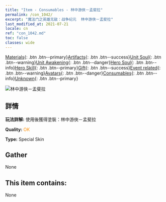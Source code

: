 ```yaml
---
title: "Item - Consumables - 林中游俠－孟斐拉"
permalink: /con_1042/
excerpt: "魔法门之英雄无敌：战争纪元  林中游俠－孟斐拉"
last_modified_at: 2021-07-21
locale: cn
ref: "con_1042.md"
toc: false
classes: wide
---
```

 [Materials](/ItemsCN/){: .btn .btn--primary}[Artifacts](/ItemsCN/Artifacts/){: .btn .btn--success}[Unit Soul](/ItemsCN/UnitSoul/){: .btn .btn--warning}[Unit Awakening](/ItemsCN/UnitAwakening/){: .btn .btn--danger}[Hero Soul](/ItemsCN/HeroSoul/){: .btn .btn--info}[Hero Skill](/ItemsCN/HeroSkill/){: .btn .btn--primary}[Gift](/ItemsCN/Gift/){: .btn .btn--success}[Event related](/ItemsCN/Events/){: .btn .btn--warning}[Avatars](/ItemsCN/Avatars/){: .btn .btn--danger}[Consumables](/ItemsCN/Consumables/){: .btn .btn--info}[Unknown](/ItemsCN/Unknown/){: .btn .btn--primary}

 ![林中游俠－孟斐拉](/images/h/h_Mephala5.jpg)

## 詳情
 **玩法詳解:** 使用後獲得塗裝：林中游俠－孟斐拉

 **Quality:** <span style="color: #FF8C00">OK</span>

 **Type:** Special Skin

## Gather

  None

## This item contains:

  None

